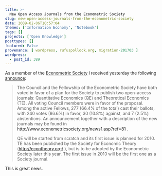 ```yaml
---
title: >-
  New Open Access Journals from the Econometric Society
slug: new-open-access-journals-from-the-econometric-society
date: 2009-02-06T10:57:04
themes: ['Information Economy', 'Notebook']
tags: []
projects: ['Open Knowledge']
posttypes: []
featured: False
provenance: [ wordpress, rufuspollock.org, migration-201703 ]
wordpress:
  - post_id: 389
---
```


As a member of the [Econometric Society](http://www.econometricsociety.org) I received yesterday the following  [announce]( http://www.econometricsociety.org/news1.asp?ref=81):

> The Council and the Fellowship of the Econometric Society have both voted in favor of a plan for the Society to publish two open-access journals: Quantitative Economics (QE) and Theoretical Economics (TE). All voting Council members were in favor of the proposal. Among the active Fellows, 277 (66.4% of the total) cast their ballots, with 240 votes (86.6%) in favor, 30 (10.8%) against, and 7 (2.5%) abstentions. An announcement together with a description of the new journals may be found in http://www.econometricsociety.org/news1.asp?ref=81 .
> 
> QE will be started from scratch and its first issue is planned for 2010. TE has been published by the Society for Economic Theory (http://econtheory.org/ ), but is to be adopted by the Econometric Society later this year. The first issue in 2010 will be the first one as a Society journal.

This is great news.

